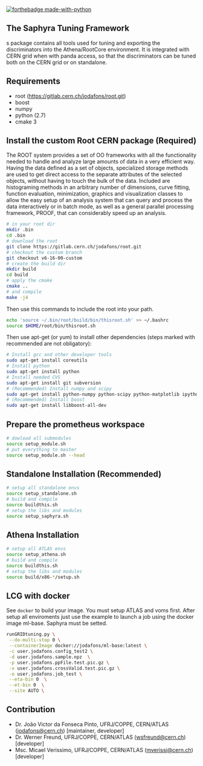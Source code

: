 [![forthebadge made-with-python](http://ForTheBadge.com/images/badges/made-with-python.svg)](https://www.python.org/)

## The Saphyra Tuning Framework

s package contains all tools used for tuning and exporting the discriminators 
into the Athena/RootCore environment. It is integrated with CERN grid when with 
panda access, so that the discriminators can be tuned both on the CERN grid or 
on standalone.

## Requirements

- root (https://gitlab.cern.ch/jodafons/root.git)
- boost
- numpy
- python (2.7)
- cmake 3


## Install the custom Root CERN package (Required)

The ROOT system provides a set of OO frameworks with all the functionality
needed to handle and analyze large amounts of data in a very efficient way.
Having the data defined as a set of objects, specialized storage methods are
used to get direct access to the separate attributes of the selected objects,
without having to touch the bulk of the data. Included are histograming
methods in an arbitrary number of dimensions, curve fitting, function
evaluation, minimization, graphics and visualization classes to allow
the easy setup of an analysis system that can query and process the data
interactively or in batch mode, as well as a general parallel processing
framework, PROOF, that can considerably speed up an analysis.


```bash
# in your root dir
mkdir .bin
cd .bin
# download the root
git clone https://gitlab.cern.ch/jodafons/root.git
# checkout the custom branch
git checkout v6-16-00-custom
# create the build dir
mkdir build
cd build
# apply the cmake 
cmake ..
# and compile
make -j4
```

Then use this commands to include the root into your path.

```bash
echo 'source ~/.bin/root/build/bin/thisroot.sh' >> ~/.bashrc
source $HOME/root/bin/thisroot.sh
```

Then use apt-get (or yum) to install other dependencies (steps marked with recommended are not obligatory):

```bash
# Install gcc and other developer tools
sudo apt-get install coreutils
# Install python
sudo apt-get install python
# Install needed CVS
sudo apt-get install git subversion
# (Recommended) Install numpy and scipy
sudo apt-get install python-numpy python-scipy python-matplotlib ipython ipython-notebook python-pandas python-sympy python-nose
# (Recommended) Install boost
sudo apt-get install libboost-all-dev
```

## Prepare the prometheus workspace

```bash
# dowload all submodules
source setup_module.sh
# put everything to master
source setup_module.sh --head
```



## Standalone Installation (Recommended)

```bash
# setup all standalone envs
source setup_standalone.sh
# build and compile
source buildthis.sh
# setup the libs and modules
source setup_saphyra.sh
```

## Athena Installation

```bash
# setup all ATLAS envs
source setup_athena.sh
# build and compile
source buildthis.sh
# setup the libs and modules
source build/x86-*/setup.sh
```


## LCG with docker

See `docker` to build your image. You must setup ATLAS and voms first.
After setup all enviroments just use the example to launch a job using
the docker image ml-base. Saphyra must be setted.

```bash
runGRIDtuning.py \
 --do-multi-stop 0 \
 --containerImage docker://jodafons/ml-base:latest \
 -c user.jodafons.config_test2 \
 -d user.jodafons.sample.npz  \
 -p user.jodafons.ppFile.test.pic.gz \
 -x user.jodafons.crossValid.test.pic.gz \
 -o user.jodafons.job_test \
 --eta-bin 0  \
 --et-bin 0  \
 --site AUTO \
```




## Contribution

- Dr. João Victor da Fonseca Pinto, UFRJ/COPPE, CERN/ATLAS (jodafons@cern.ch) [maintainer, developer]
- Dr. Werner Freund, UFRJ/COPPE, CERN/ATLAS (wsfreund@cern.ch) [developer]
- Msc. Micael Verissimo, UFRJ/COPPE, CERN/ATLAS (mverissi@cern.ch) [developer]



